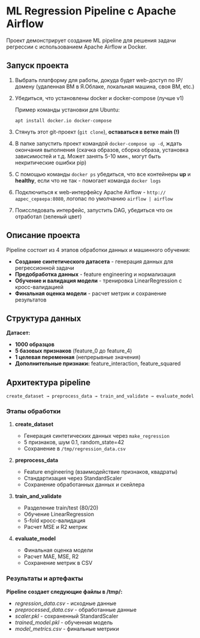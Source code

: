 # ML Regression Pipeline с Apache Airflow

Проект демонстрирует создание ML pipeline для решения задачи регрессии с использованием Apache Airflow и Docker.

## Запуск проекта

1) Выбрать платформу для работы, докуда будет web-доступ по IP/домену (удаленная ВМ в Я.Облаке, локальная машина, своя ВМ, etc.)
2) Убедиться, что установлены docker и docker-compose (лучше v1)

   Пример команды установки для Ubuntu:
   ```
   apt install docker.io docker-compose
   ```
3) Стянуть этот git-проект (`git clone`), **оставаться в ветке main (!)**
4) В папке запустить проект командой `docker-compose up -d`, ждать окончания выполнения (скачка образов, сборка образа, установка зависимостей и т.д. Может занять 5-10 мин., могут быть некритические ошибки pip)
5) С помощью команды `docker ps` убедиться, что все контейнеры **up** и **healthy**, если что не так - помогает команда `docker logs`
6) Подключиться к web-интерфейсу Apache Airflow - `http://адрес_сервера:8080`, логопас по умолчанию `airflow | airflow` 
7) Поисследовать интерфейс, запустить DAG, убедиться что он отработал (зеленый цвет)

## Описание проекта

Pipeline состоит из 4 этапов обработки данных и машинного обучения:
- **Создание синтетического датасета** - генерация данных для регрессионной задачи
- **Предобработка данных** - feature engineering и нормализация
- **Обучение и валидация модели** - тренировка LinearRegression с кросс-валидацией
- **Финальная оценка модели** - расчет метрик и сохранение результатов

## Структура данных

**Датасет:**
- **1000 образцов**
- **5 базовых признаков** (feature_0 до feature_4)
- **1 целевая переменная** (непрерывные значения)
- **Дополнительные признаки:** feature_interaction, feature_squared

## Архитектура pipeline
```
create_dataset → preprocess_data → train_and_validate → evaluate_model
```

### Этапы обработки

1. **create_dataset**
    - Генерация синтетических данных через `make_regression`
    - 5 признаков, шум 0.1, random_state=42
    - Сохранение в `/tmp/regression_data.csv`

2. **preprocess_data**
    - Feature engineering (взаимодействие признаков, квадраты)
    - Стандартизация через StandardScaler
    - Сохранение обработанных данных и скейлера

3. **train_and_validate**
    - Разделение train/test (80/20)
    - Обучение LinearRegression
    - 5-fold кросс-валидация
    - Расчет MSE и R2 метрик

4. **evaluate_model**
    - Финальная оценка модели
    - Расчет MAE, MSE, R2
    - Сохранение метрик в CSV

### Результаты и артефакты

**Pipeline создает следующие файлы в /tmp/:**

- _regression_data.csv_ - исходные данные
- _preprocessed_data.csv_ - обработанные данные
- _scaler.pkl_ - сохраненный StandardScaler
- _trained_model.pkl_ - обученная модель
- _model_metrics.csv_ - финальные метрики